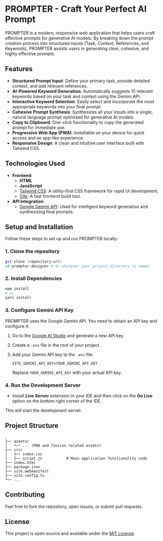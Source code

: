 # PROMPTER - Craft Your Perfect AI Prompt

PROMPTER is a modern, responsive web application that helps users craft effective prompts for generative AI models. By breaking down the prompt creation process into structured inputs (Task, Context, References, and Keywords), PROMPTER assists users in generating clear, cohesive, and highly effective prompts.

## Features

*   **Structured Prompt Input**: Define your primary task, provide detailed context, and add relevant references.
*   **AI-Powered Keyword Generation**: Automatically suggests 15 relevant keywords based on your task and context using the Gemini API.
*   **Interactive Keyword Selection**: Easily select and incorporate the most appropriate keywords into your final prompt.
*   **Cohesive Prompt Synthesis**: Synthesizes all your inputs into a single, natural language prompt optimized for generative AI models.
*   **Copy to Clipboard**: One-click functionality to copy the generated prompt for immediate use.
*   **Progressive Web App (PWA)**: Installable on your device for quick access and an app-like experience.
*   **Responsive Design**: A clean and intuitive user interface built with Tailwind CSS.

## Technologies Used

*   **Frontend**:
    *   **HTML**
    *   **JavaScript**
    *   [Tailwind CSS](https://tailwindcss.com/): A utility-first CSS framework for rapid UI development.
    *   [Vite](https://vitejs.dev/): A fast frontend build tool.
*   **API Integration**:
    *   [Google Gemini API](https://ai.google.dev/): Used for intelligent keyword generation and synthesizing final prompts.

## Setup and Installation

Follow these steps to set up and run PROMPTER locally:

### 1. Clone the repository

```bash
git clone <repository-url>
cd prompter-designer # Or whatever your project directory is named
```

### 2. Install Dependencies

```bash
npm install
# or
yarn install
```

### 3. Configure Gemini API Key

PROMPTER uses the Google Gemini API. You need to obtain an API key and configure it:

1.  Go to the [Google AI Studio](https://ai.google.dev/) and generate a new API key.
2.  Create a `.env` file in the root of your project.
3.  Add your Gemini API key to the `.env` file:

    ```
    VITE_GEMINI_API_KEY=YOUR_GEMINI_API_KEY
    ```
    Replace `YOUR_GEMINI_API_KEY` with your actual API key.

### 4. Run the Development Server

- Install ***Live Server*** extension in your IDE and then click on the **Go Live** option on the bottom right corner of the IDE.

This will start the development server.

## Project Structure

```
.
├── aseets/
│   └── ... (PWA and favicon related assets)
├── src/
│   ├── index.css
│   ├── script.js           # Main application functionality code
├── index.html
├── package.json
├── site.webmanifest
├── vite.config.ts
└── ...
```

## Contributing

Feel free to fork the repository, open issues, or submit pull requests.

## License

This project is open source and available under the [MIT License](https://opensource.org/licenses/MIT).
